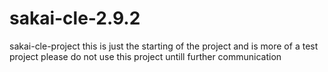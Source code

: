 sakai-cle-2.9.2
===============

sakai-cle-project
this is just the starting of the project and is more of a test project please do not use this project untill further communication
